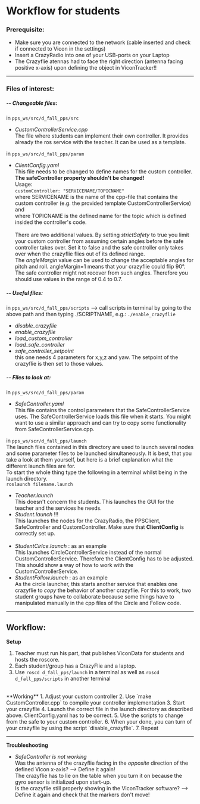 # Workflow for students

### Prerequisite:
* Make sure you are connected to the network (cable inserted and check if connected to Vicon in the settings)
* Insert a CrazyRadio into one of your USB-ports on your Laptop
* The Crazyflie atennas had to face the right direction (antenna facing positive x-axis) upon defining the object in ViconTracker!!

---

### Files of interest:

##### -- Changeable files:
in `pps_ws/src/d_fall_pps/src`
* _CustomControllerService.cpp_ <br>
The file where students can implement their own controller. It provides already the ros service with the teacher. It can be used as a template.

in `pps_ws/src/d_fall_pps/param`
* _ClientConfig.yaml_ <br>
This file needs to be changed to define names for the custom controller. **The safeController property shouldn't be changed!** <br>
Usage: <br>
`customController: "SERVICENAME/TOPICNAME"` <br>
where SERVICENAME is the name of the cpp-file that contains the custom controller (e.g. the provided template CustomControllerService) and <br>
where TOPICNAME is the defined name for the topic which is defined insided the controller's code.
<br><br>
There are two additional values. By setting _strictSafety_ to true you limit your custom controller from assuming certain angles before the safe controller takes over. Set it to false and the safe controller only takes over when the crazyflie flies out of its defined range. <br>
The _angleMargin_ value can be used to change the acceptable angles for pitch and roll. angleMargin=1 means that your crazyflie could flip 90°. The safe controller might not recover from such angles. Therefore you should use values in the range of 0.4 to 0.7.

##### -- Useful files:
in `pps_ws/src/d_fall_pps/scripts`
--> call scripts in terminal by going to the above path and then typing ./SCRIPTNAME, e.g.: `./enable_crazyflie`
* *disable_crazyflie*
* *enable_crazyflie*
* *load_custom_controller*
* *load_safe_controller*
* *safe_controller_setpoint* <br>
this one needs 4 parameters for x,y,z and yaw. The setpoint of the crazyflie is then set to those values.


##### -- Files to look at:
in `pps_ws/src/d_fall_pps/param`
* _SafeController.yaml_ <br>
This file contains the control parameters that the SafeControllerService uses. The SafeControllerService loads this file when it starts. You might want to use a similar approach and can try to copy some functionality from  SafeControllerService.cpp.

in `pps_ws/scr/d_fall_pps/launch` <br>
The launch files contained in this directory are used to launch several nodes and some parameter files to be launched simultaneously. It is best, that you take a look at them yourself, but here is a brief explanation what the different launch files are for.<br>
To start the whole thing type the following in a terminal whilst being in the launch directory.<br>
`roslaunch filename.launch`

* _Teacher.launch_<br>
This doesn't concern the students. This launches the GUI for the teacher and the services he needs.
* _Student.launch_ !!!<br>
This launches the nodes for the CrazyRadio, the PPSClient, SafeController and CustomController. Make sure that __ClientConfig__ is correctly set up.
<br><br>
* _StudentCirlce.launch_ : as an example<br>
This launches CircleControllerService instead of the normal CustomControllerService. Therefore the ClientConfig has to be adjusted. This should show a way of how to work with the CustomControllerService.
* _StudentFollow.launch_ : as an example<br>
As the circle launcher, this starts another service that enables one crazyflie to _copy_ the behavior of another crazyflie. For this to work, two student groups have to collaborate because some things have to manipulated manually in the cpp files of the Circle and Follow code.
---


## Workflow:
**Setup**
1.  Teacher must run his part, that publishes ViconData for students and hosts the roscore.
2.  Each student/group has a CrazyFlie and a laptop.
3.  Use `roscd d_fall_pps/launch` in a terminal as well as `roscd d_fall_pps/scripts` in another terminal

<br>
**Working**
1.  Adjust your custom controller
2.  Use `make CustomController.cpp` to compile your controller implementation
3.  Start your crazyflie
4.  Launch the correct file in the launch directory as described above. ClientConfig.yaml has to be correct.
5. Use the scripts to change from the safe to your custom controller.
6. When your done, you can turn of your crazyflie by using the script `disable_crazyflie`.
7. Repeat


---
**Troubleshooting**
- _SafeController is not working_ <br>
Was the antenna of the crazyflie facing in the *opposite* direction of the defined Vicon x-axis? --> Define it again! <br>
The crazyflie has to lie on the table when you turn it on because the gyro sensor is initialized upon start-up. <br>
Is the crazyflie still properly showing in the ViconTracker software? --> Define it again and check that the markers don't move!
